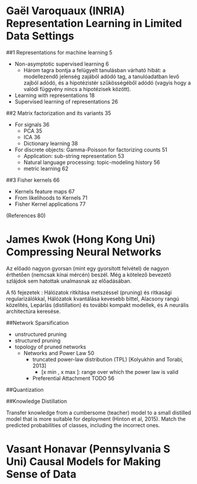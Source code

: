 # Gaël Varoquaux (INRIA) Representation Learning in Limited Data Settings

##1 Representations for machine learning 5

* Non-asymptotic supervised learning 6 
  * Három tagra bontja a felügyelt tanulásban várható hibát: 
  a modellezendő jelenség zajából adódó tag, a tanulóadatban levő zajból adódó,
  és a hipotézistér szűkösségéből adódó (vagyis hogy a valódi függvény nincs a
  hipotézisek között).  
* Learning with representations 18
* Supervised learning of representations 26

##2 Matrix factorization and its variants 35

* For signals 36
  * PCA 35
  * ICA 36
  * Dictionary learning 38
* For discrete objects: Gamma-Poisson for factorizing counts 51
  * Application: sub-string representation 53
  * Natural language processing: topic-modeling history 56
  * metric learning 62

##3 Fisher kernels 66

* Kernels feature maps 67
* From likelihoods to Kernels 71
* Fisher Kernel applications 77

(References 80)


# James Kwok (Hong Kong Uni) Compressing Neural Networks

Az előadó nagyon gyorsan (mint egy gyorsított felvétel) de nagyon érthetően
(nemcsak kínai mércén) beszél. Még a kötelező bevezető szlájdok sem hatottak
unalmasnak az előadásában.  

A fő fejezetek : 
Hálózatok ritkítása metszéssel (pruning)  és ritkasági regularizálókkal,
Hálózatok kvantálása kevesebb bittel, Alacsony rangú közelítés, 
Lepárlás (distillation) és további kompakt modellek, és 
A neurális architectúra keresése.  

##Network Sparsification

* unstructured pruning
* structured pruning
* topology of pruned networks
  * Networks and Power Law 50
    * truncated power-law distribution (TPL) [Kolyukhin and Torabi, 2013]
      * [x min , x max ]: range over which the power law is valid
    * Preferential Attachment TODO 56

##Quantization

##Knowledge Distillation

Transfer knowledge from a cumbersome (teacher) model to a small distilled model
that is more suitable for deployment (Hinton et al, 2015). Match the
predicted probabilities of classes, including the incorrect ones.


# Vasant Honavar (Pennsylvania S Uni) Causal Models for Making Sense of Data
